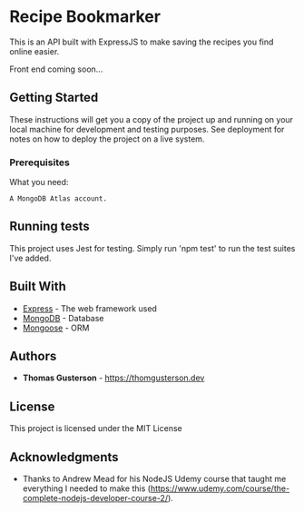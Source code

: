 # Recipe Bookmarker

This is an API built with ExpressJS to make saving the recipes you find online easier.

Front end coming soon...

## Getting Started

These instructions will get you a copy of the project up and running on your local machine for development and testing purposes. See deployment for notes on how to deploy the project on a live system.

### Prerequisites

What you need:

```
A MongoDB Atlas account.
```

## Running tests

This project uses Jest for testing. Simply run 'npm test' to run the test suites I've added.

## Built With

* [Express](http://expressjs.com/) - The web framework used
* [MongoDB](https://www.mongodb.com/) - Database
* [Mongoose](https://mongoosejs.com/) - ORM

## Authors

* **Thomas Gusterson** - https://thomgusterson.dev

## License

This project is licensed under the MIT License

## Acknowledgments

* Thanks to Andrew Mead for his NodeJS Udemy course that taught me everything I needed to make this (https://www.udemy.com/course/the-complete-nodejs-developer-course-2/).
